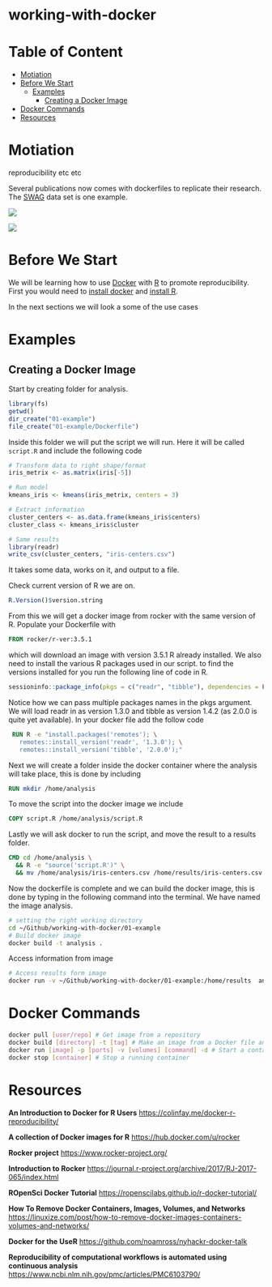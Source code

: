 
<!-- README.md is generated from README.Rmd. Please edit that file -->
working-with-docker
===================

<!-- badges: start -->
<!-- badges: end -->
Table of Content
================

-   [Motiation](#motiation)
-   [Before We Start](#before-we-start)
    -   [Examples](#examples)
        -   [Creating a Docker Image](#creating-a-docker-image)
-   [Docker Commands](#docker-commands)
-   [Resources](#resources)

Motiation
=========

reproducibility etc etc

Several publications now comes with dockerfiles to replicate their research. The [SWAG](http://rowanzellers.com/swag/) data set is one example.

![](https://i.imgur.com/zgZc6wg.png)

![](https://i.imgur.com/LrStV6u.png)

Before We Start
===============

We will be learning how to use [Docker](https://www.docker.com/) with [R](https://www.r-project.org/) to promote reproducibility. First you would need to [install docker](https://docs.docker.com/install/) and [install R](https://cran.r-project.org/).

In the next sections we will look a some of the use cases

Examples
========

Creating a Docker Image
-----------------------

Start by creating folder for analysis.

``` r
library(fs)
getwd()
dir_create("01-example")
file_create("01-example/Dockerfile")
```

Inside this folder we will put the script we will run. Here it will be called `script.R` and include the following code

``` r
# Transform data to right shape/format
iris_metrix <- as.matrix(iris[-5])

# Run model
kmeans_iris <- kmeans(iris_metrix, centers = 3)

# Extract information
cluster_centers <- as.data.frame(kmeans_iris$centers)
cluster_class <- kmeans_iris$cluster

# Same results
library(readr)
write_csv(cluster_centers, "iris-centers.csv")
```

It takes some data, works on it, and output to a file.

Check current version of R we are on.

``` r
R.Version()$version.string
```

From this we will get a docker image from rocker with the same version of R. Populate your Dockerfile with

``` dockerfile
FROM rocker/r-ver:3.5.1
```

which will download an image with version 3.5.1 R already installed. We also need to install the various R packages used in our script. to find the versions installed for you run the following line of code in R.

``` r
sessioninfo::package_info(pkgs = c("readr", "tibble"), dependencies = FALSE)
```

Notice how we can pass multiple packages names in the pkgs argument. We will load readr in as version 1.3.0 and tibble as version 1.4.2 (as 2.0.0 is quite yet available). In your docker file add the follow code

``` dockerfile
 RUN R -e "install.packages('remotes'); \
   remotes::install_version('readr', '1.3.0'); \
   remotes::install_version('tibble', '2.0.0');"
```

Next we will create a folder inside the docker container where the analysis will take place, this is done by including

``` dockerfile
RUN mkdir /home/analysis
```

To move the script into the docker image we include

``` dockerfile
COPY script.R /home/analysis/script.R
```

Lastly we will ask docker to run the script, and move the result to a results folder.

``` dockerfile
CMD cd /home/analysis \
  && R -e "source('script.R')" \
  && mv /home/analysis/iris-centers.csv /home/results/iris-centers.csv
```

Now the dockerfile is complete and we can build the docker image, this is done by typing in the following command into the terminal. We have named the image analysis.

``` bash
# setting the right working directory
cd ~/Github/working-with-docker/01-example
# Build docker image
docker build -t analysis .
```

Access information from image

``` bash
# Access results form image
docker run -v ~/Github/working-with-docker/01-example:/home/results  analysis
```

Docker Commands
===============

``` bash
docker pull [user/repo] # Get image from a repository
docker build [directory] -t [tag] # Make an image from a Docker file and give it a tag/name
docker run [image] -p [ports] -v [volumes] [command] -d # Start a container from an image opening a set of ports linking a set volumes run a non-default command, detach
docker stop [container] # Stop a running container
```

Resources
=========

**An Introduction to Docker for R Users**
<https://colinfay.me/docker-r-reproducibility/>

**A collection of Docker images for R**
<https://hub.docker.com/u/rocker>

**Rocker project**
<https://www.rocker-project.org/>

**Introduction to Rocker**
<https://journal.r-project.org/archive/2017/RJ-2017-065/index.html>

**ROpenSci Docker Tutorial**
<https://ropenscilabs.github.io/r-docker-tutorial/>

**How To Remove Docker Containers, Images, Volumes, and Networks**
<https://linuxize.com/post/how-to-remove-docker-images-containers-volumes-and-networks/>

**Docker for the UseR** <https://github.com/noamross/nyhackr-docker-talk>

**Reproducibility of computational workflows is automated using continuous analysis** <https://www.ncbi.nlm.nih.gov/pmc/articles/PMC6103790/>
